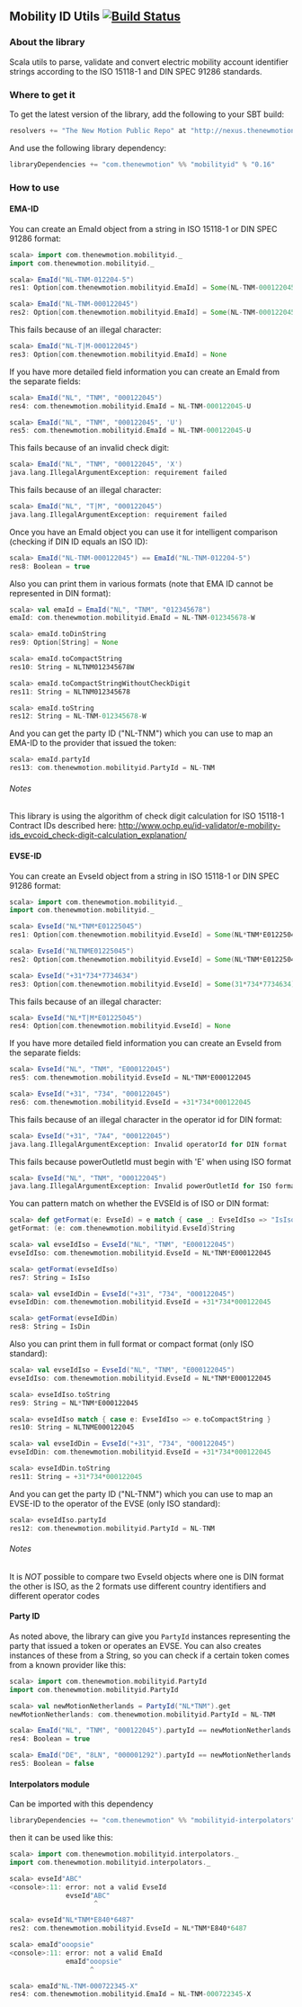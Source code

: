 ## Mobility ID Utils [![Build Status](https://travis-ci.org/thenewmotion/mobilityid.png?branch=master)](https://travis-ci.org/thenewmotion/mobilityid)

### About the library ###

Scala utils to parse, validate and convert electric mobility account
identifier strings according to the ISO 15118-1 and DIN SPEC 91286 standards.

### Where to get it ###

To get the latest version of the library, add the following to your SBT build:

``` scala
resolvers += "The New Motion Public Repo" at "http://nexus.thenewmotion.com/content/groups/public/"
```

And use the following library dependency:

``` scala
libraryDependencies += "com.thenewmotion" %% "mobilityid" % "0.16"
```

### How to use ###

#### EMA-ID ####

You can create an EmaId object from a string in ISO 15118-1 or DIN SPEC 91286 format:

``` scala
scala> import com.thenewmotion.mobilityid._
import com.thenewmotion.mobilityid._

scala> EmaId("NL-TNM-012204-5")
res1: Option[com.thenewmotion.mobilityid.EmaId] = Some(NL-TNM-000122045-U)

scala> EmaId("NL-TNM-000122045")
res2: Option[com.thenewmotion.mobilityid.EmaId] = Some(NL-TNM-000122045-U)
```

This fails because of an illegal character:

``` scala
scala> EmaId("NL-T|M-000122045")
res3: Option[com.thenewmotion.mobilityid.EmaId] = None
```

If you have more detailed field information you can create an EmaId from the separate fields:

``` scala
scala> EmaId("NL", "TNM", "000122045")
res4: com.thenewmotion.mobilityid.EmaId = NL-TNM-000122045-U

scala> EmaId("NL", "TNM", "000122045", 'U')
res5: com.thenewmotion.mobilityid.EmaId = NL-TNM-000122045-U
```

This fails because of an invalid check digit:

``` scala
scala> EmaId("NL", "TNM", "000122045", 'X')
java.lang.IllegalArgumentException: requirement failed
```

This fails because of an illegal character:

```  scala
scala> EmaId("NL", "T|M", "000122045")
java.lang.IllegalArgumentException: requirement failed
```

Once you have an EmaId object you can use it for intelligent comparison (checking if DIN ID equals an ISO ID):

``` scala
scala> EmaId("NL-TNM-000122045") == EmaId("NL-TNM-012204-5")
res8: Boolean = true
```

Also you can print them in various formats (note that EMA ID cannot be represented in DIN format):

``` scala
scala> val emaId = EmaId("NL", "TNM", "012345678")
emaId: com.thenewmotion.mobilityid.EmaId = NL-TNM-012345678-W

scala> emaId.toDinString
res9: Option[String] = None

scala> emaId.toCompactString
res10: String = NLTNM012345678W

scala> emaId.toCompactStringWithoutCheckDigit
res11: String = NLTNM012345678

scala> emaId.toString
res12: String = NL-TNM-012345678-W
```

And you can get the party ID ("NL-TNM") which you can use to map an EMA-ID to the provider that issued the token:

``` scala
scala> emaId.partyId
res13: com.thenewmotion.mobilityid.PartyId = NL-TNM
```

###### Notes

This library is using the algorithm of check digit calculation for ISO 15118-1 Contract IDs described here:
http://www.ochp.eu/id-validator/e-mobility-ids_evcoid_check-digit-calculation_explanation/

#### EVSE-ID ####

You can create an EvseId object from a string in ISO 15118-1 or DIN SPEC 91286 format:

``` scala
scala> import com.thenewmotion.mobilityid._
import com.thenewmotion.mobilityid._

scala> EvseId("NL*TNM*E01225045")
res1: Option[com.thenewmotion.mobilityid.EvseId] = Some(NL*TNM*E01225045)

scala> EvseId("NLTNME01225045")
res2: Option[com.thenewmotion.mobilityid.EvseId] = Some(NL*TNM*E01225045)

scala> EvseId("+31*734*7734634")
res3: Option[com.thenewmotion.mobilityid.EvseId] = Some(31*734*7734634)
```

This fails because of an illegal character:

``` scala
scala> EvseId("NL*T|M*E01225045")
res4: Option[com.thenewmotion.mobilityid.EvseId] = None
```

If you have more detailed field information you can create an EvseId from the separate fields:

``` scala
scala> EvseId("NL", "TNM", "E000122045")
res5: com.thenewmotion.mobilityid.EvseId = NL*TNM*E000122045

scala> EvseId("+31", "734", "000122045")
res6: com.thenewmotion.mobilityid.EvseId = +31*734*000122045
```

This fails because of an illegal character in the operator id for DIN format:

```  scala
scala> EvseId("+31", "7A4", "000122045")
java.lang.IllegalArgumentException: Invalid operatorId for DIN format
```

This fails because powerOutletId must begin with 'E' when using ISO format

```  scala
scala> EvseId("NL", "TNM", "000122045")
java.lang.IllegalArgumentException: Invalid powerOutletId for ISO format
```

You can pattern match on whether the EVSEId is of ISO or DIN format:

```scala
scala> def getFormat(e: EvseId) = e match { case _: EvseIdIso => "IsIso" case _: EvseIdDin => "IsDin" }
getFormat: (e: com.thenewmotion.mobilityid.EvseId)String

scala> val evseIdIso = EvseId("NL", "TNM", "E000122045")
evseIdIso: com.thenewmotion.mobilityid.EvseId = NL*TNM*E000122045

scala> getFormat(evseIdIso)
res7: String = IsIso

scala> val evseIdDin = EvseId("+31", "734", "000122045")
evseIdDin: com.thenewmotion.mobilityid.EvseId = +31*734*000122045

scala> getFormat(evseIdDin)
res8: String = IsDin

```

Also you can print them in full format or compact format (only ISO standard):

``` scala
scala> val evseIdIso = EvseId("NL", "TNM", "E000122045")
evseIdIso: com.thenewmotion.mobilityid.EvseId = NL*TNM*E000122045

scala> evseIdIso.toString
res9: String = NL*TNM*E000122045

scala> evseIdIso match { case e: EvseIdIso => e.toCompactString }
res10: String = NLTNME000122045

scala> val evseIdDin = EvseId("+31", "734", "000122045")
evseIdDin: com.thenewmotion.mobilityid.EvseId = +31*734*000122045

scala> evseIdDin.toString
res11: String = +31*734*000122045

```

And you can get the party ID ("NL-TNM") which you can use to map an
EVSE-ID to the operator of the EVSE (only ISO standard):

``` scala
scala> evseIdIso.partyId
res12: com.thenewmotion.mobilityid.PartyId = NL-TNM
```

###### Notes

It is *NOT* possible to compare two EvseId objects where one is DIN format the other is ISO, as the 2 formats use different country identifiers and different operator codes


#### Party ID ####

As noted above, the library can give you `PartyId` instances representing the party that issued a token or operates an
EVSE. You can also creates instances of these from a String, so you can check if a certain token comes from a known
provider like this:

``` scala
scala> import com.thenewmotion.mobilityid.PartyId
import com.thenewmotion.mobilityid.PartyId

scala> val newMotionNetherlands = PartyId("NL*TNM").get
newMotionNetherlands: com.thenewmotion.mobilityid.PartyId = NL-TNM

scala> EmaId("NL", "TNM", "000122045").partyId == newMotionNetherlands
res4: Boolean = true

scala> EmaId("DE", "8LN", "000001292").partyId == newMotionNetherlands
res5: Boolean = false
```

#### Interpolators module ####

Can be imported with this dependency

``` scala
libraryDependencies += "com.thenewmotion" %% "mobilityid-interpolators" % "0.16"
```

then it can be used like this:

``` scala
scala> import com.thenewmotion.mobilityid.interpolators._
import com.thenewmotion.mobilityid.interpolators._

scala> evseId"ABC"
<console>:11: error: not a valid EvseId
              evseId"ABC"
                     ^

scala> evseId"NL*TNM*E840*6487"
res2: com.thenewmotion.mobilityid.EvseId = NL*TNM*E840*6487

scala> emaId"ooopsie"
<console>:11: error: not a valid EmaId
              emaId"ooopsie"
                    ^

scala> emaId"NL-TNM-000722345-X"
res4: com.thenewmotion.mobilityid.EmaId = NL-TNM-000722345-X
```

